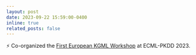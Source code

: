 ```yaml
---
layout: post
date: 2023-09-22 15:59:00-0400
inline: true
related_posts: false
---
```


:zap: Co-organized the [First European KGML Workshop](https://kgml2023.github.io/) at ECML-PKDD 2023.

